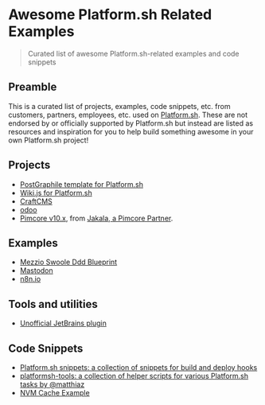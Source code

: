 # Awesome Platform.sh Related Examples
> Curated list of awesome Platform.sh-related examples and code snippets

## Preamble
This is a curated list of projects, examples, code snippets, etc. from customers, partners, employees, etc. used on [Platform.sh](https://platform.sh/). These are not endorsed by or officially supported by Platform.sh but instead are listed as resources and inspiration for you to help build something awesome in your own Platform.sh project! 

## Projects
* [PostGraphile template for Platform.sh](https://github.com/platformista/postgraphile)
* [Wiki.js for Platform.sh](https://github.com/platformista/wikijs-platformsh)
* [CraftCMS](https://github.com/platformista/craftcms)
* [odoo](https://github.com/bendll/odoo-template)
* [Pimcore v10.x](https://github.com/enabling-solutions/platformsh-pimcore-template), from [Jakala, a Pimcore Partner](https://pimcore.com/nl/partners/vind-een-solution-partner/jakala-f.k.a.h-farm-enabling-solutions_p222384).

## Examples
* [Mezzio Swoole Ddd Blueprint](https://github.com/benjaminhirsch/mezzio-swoole-ddd-blueprint)
* [Mastodon](https://github.com/OriPekelman/mastodon/tree/platformify)
* [n8n.io](https://github.com/GuGuss/n8n-platform-sh)

## Tools and utilities
* [Unofficial JetBrains plugin](https://plugins.jetbrains.com/plugin/18729-platform-sh)

## Code Snippets
* [Platform.sh snippets: a collection of snippets for build and deploy hooks](https://github.com/platformsh/snippets)
* [platformsh-tools: a collection of helper scripts for various Platform.sh tasks by @matthiaz](https://github.com/matthiaz/platformsh-tools)
* [NVM Cache Example](https://gist.github.com/devicezero/b38ed48bccaef72a0ab24293552992d8)
